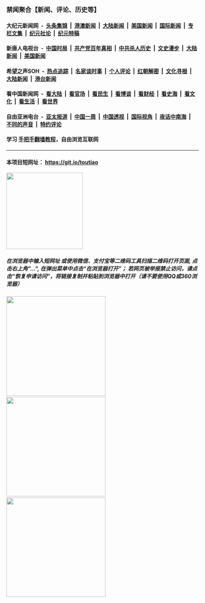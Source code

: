 ### 禁闻聚合【新闻、评论、历史等】

#### 大纪元新闻网 &nbsp;-&nbsp; [头条集锦](indexes/E头条集锦.md?t=02171022) &nbsp;|&nbsp; [港澳新闻](indexes/E港澳新闻.md?t=02171022)  &nbsp;|&nbsp; [大陆新闻](indexes/E大陆新闻.md?t=02171022) &nbsp;|&nbsp; [美国新闻](indexes/E美国新闻.md?t=02171022) &nbsp;|&nbsp; [国际新闻](indexes/E国际新闻.md?t=02171022) &nbsp;|&nbsp; [专栏文集](indexes/E专栏文集.md?t=02171022) &nbsp;|&nbsp; [纪元社论](indexes/E纪元社论.md?t=02171022) &nbsp;|&nbsp; [纪元特稿](indexes/E纪元特稿.md?t=02171022) 

#### 新唐人电视台 &nbsp;-&nbsp; [中国时局](indexes/N中国时局.md?t=02171022) &nbsp;|&nbsp; [共产党百年真相](indexes/N共产党百年真相.md?t=02171022) &nbsp;|&nbsp; [中共杀人历史](indexes/N中共杀人历史.md?t=02171022) &nbsp;|&nbsp; [文史漫步](indexes/N文史漫步.md?t=02171022) &nbsp;|&nbsp; [大陆新闻](indexes/N大陆新闻.md?t=02171022) &nbsp;|&nbsp; [美国新闻](indexes/N美国新闻.md?t=02171022)

#### 希望之声SOH &nbsp;-&nbsp; [热点追踪](indexes/H热点追踪.md?t=02171022) &nbsp;|&nbsp; [名家谈时事](indexes/H名家谈时事.md?t=02171022) &nbsp;|&nbsp; [个人评论](indexes/H个人评论.md?t=02171022)  &nbsp;|&nbsp; [红朝解密](indexes/H红朝解密.md?t=02171022) &nbsp;|&nbsp; [文化寻根](indexes/H文化寻根.md?t=02171022) &nbsp;|&nbsp; [大陆新闻](indexes/H大陆新闻.md?t=02171022) &nbsp;|&nbsp; [港台新闻](indexes/H港台新闻.md?t=02171022)

#### 看中国新闻网 &nbsp;-&nbsp; [看大陆](indexes/S看大陆.md?t=02171022) &nbsp;|&nbsp; [看官场](indexes/S看官场.md?t=02171022) &nbsp;|&nbsp; [看民生](indexes/S看民生.md?t=02171022)  &nbsp;|&nbsp; [看博谈](indexes/S看博谈.md?t=02171022) &nbsp;|&nbsp; [看财经](indexes/S看财经.md?t=02171022) &nbsp;|&nbsp; [看史海](indexes/S看史海.md?t=02171022) &nbsp;|&nbsp; [看文化](indexes/S看文化.md?t=02171022) &nbsp;|&nbsp; [看生活](indexes/S看生活.md?t=02171022) &nbsp;|&nbsp; [看世界](indexes/S看世界.md?t=02171022)

#### 自由亚洲电台 &nbsp;-&nbsp; [亚太报道](indexes/R亚太报道.md?t=02171022) &nbsp;|&nbsp; [中国一周](indexes/R中国一周.md?t=02171022) &nbsp;|&nbsp; [中国透视](indexes/R中国透视.md?t=02171022)  &nbsp;|&nbsp; [国际视角](indexes/R国际视角.md?t=02171022) &nbsp;|&nbsp; [夜话中南海](indexes/R夜话中南海.md?t=02171022) &nbsp;|&nbsp; [不同的声音](indexes/R不同的声音.md?t=02171022) &nbsp;|&nbsp; [特约评论](indexes/R特约评论.md?t=02171022)

#### 学习 [手把手翻墙教程](https://github.com/gfw-breaker/guides/wiki)，自由浏览互联网

----

#### 本项目短网址： https://git.io/toutiao
<img src="https://raw.githubusercontent.com/gfw-breaker/banned-news/master/scripts/img/qr.png" width="200px"/>  

##### 在浏览器中输入短网址 或使用微信、支付宝等二维码工具扫描二维码打开页面, 点击右上角"...", 在弹出菜单中点击“在浏览器打开”； 若网页被举报禁止访问，请点击“恢复申请访问”，将链接复制并粘贴到浏览器中打开（请不要使用QQ或360浏览器）

<img src="https://raw.githubusercontent.com/gfw-breaker/banned-news/master/scripts/img/1.png" width="260px"/> &nbsp; <img src="https://raw.githubusercontent.com/gfw-breaker/banned-news/master/scripts/img/2.png" width="260px"/> &nbsp; <img src="https://raw.githubusercontent.com/gfw-breaker/banned-news/master/scripts/img/3.png" width="260px"/>
